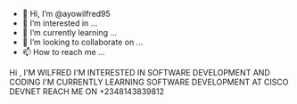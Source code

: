 - 👋 Hi, I’m @ayowilfred95
- 👀 I’m interested in ...
- 🌱 I’m currently learning ...
- 💞️ I’m looking to collaborate on ...
- 📫 How to reach me ...

<!---
ayowilfred95/ayowilfred95 is a ✨ special ✨ repository because its `README.md` (this file) appears on your GitHub profile.
You can click the Preview link to take a look at your changes.
--->
Hi , I'M WILFRED 
I'M INTERESTED IN SOFTWARE DEVELOPMENT AND CODING
I'M CURRENTLY LEARNING SOFTWARE DEVELOPMENT AT CISCO DEVNET
REACH ME ON +2348143839812
